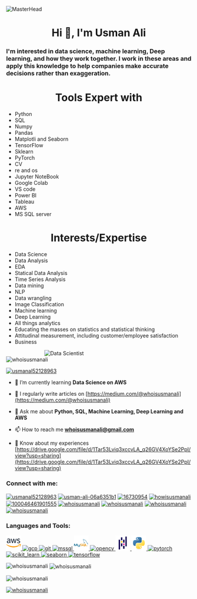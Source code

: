 ![MasterHead](https://github.com/whoisusmanali/whoisusmanali/blob/main/Google_Cloud_DataAnalytics-Bannergif.gif)

<h1 align="center">Hi 👋, I'm Usman Ali</h1>
<h3 align="left">I'm interested in data science, machine learning, Deep learning, and how they work together. I work in these areas and apply this knowledge to help companies make accurate decisions rather than exaggeration.</h3>

<h1 align="center">Tools Expert with</h1>

- Python
- SQL
- Numpy
- Pandas
- Matplotli and Seaborn
- TensorFlow
- Sklearn
- PyTorch
- CV
- re and os
- Jupyter NoteBook
- Google Colab
- VS code
- Power BI
- Tableau
- AWS
- MS SQL server

<h1 align="center">Interests/Expertise</h1>

- Data Science
- Data Analysis
- EDA
- Statical Data Analysis
- Time Series Analysis
- Data mining
- NLP
- Data wrangling
- Image Classification
- Machine learning
- Deep Learning
- All things analytics
- Educating the masses on statistics and statistical thinking
- Attitudinal measurement, including customer/employee satisfaction
- Business


<img align="right" alt="Data Scientist" width="400" src="https://indoanalytica.com/static/images/data-science-2.gif">

<p align="left"> <img src="https://komarev.com/ghpvc/?username=whoisusmanali&label=Profile%20views&color=0e75b6&style=flat" alt="whoisusmanali" /> </p>



<p align="left"> <a href="https://twitter.com/usmanal52128963" target="blank"><img src="https://img.shields.io/twitter/follow/usmanal52128963?logo=twitter&style=for-the-badge" alt="usmanal52128963" /></a> </p>

- 🌱 I’m currently learning **Data Science on AWS**

- 📝 I regularly write articles on [https://medium.com/@whoisusmanali](https://medium.com/@whoisusmanali)

- 💬 Ask me about **Python, SQL, Machine Learning, Deep Learning and AWS**

- 📫 How to reach me **whoisusmanali@gmail.com**

- 📄 Know about my experiences [https://drive.google.com/file/d/1Tar53Lviq3xccvLA_q26GV4XoYSe2PpI/view?usp=sharing](https://drive.google.com/file/d/1Tar53Lviq3xccvLA_q26GV4XoYSe2PpI/view?usp=sharing)

<h3 align="left">Connect with me:</h3>
<p align="left">
<a href="https://twitter.com/usmanal52128963" target="blank"><img align="center" src="https://raw.githubusercontent.com/rahuldkjain/github-profile-readme-generator/master/src/images/icons/Social/twitter.svg" alt="usmanal52128963" height="30" width="40" /></a>
<a href="https://linkedin.com/in/usman-ali-06a6351b1" target="blank"><img align="center" src="https://raw.githubusercontent.com/rahuldkjain/github-profile-readme-generator/master/src/images/icons/Social/linked-in-alt.svg" alt="usman-ali-06a6351b1" height="30" width="40" /></a>
<a href="https://stackoverflow.com/users/16730954" target="blank"><img align="center" src="https://raw.githubusercontent.com/rahuldkjain/github-profile-readme-generator/master/src/images/icons/Social/stack-overflow.svg" alt="16730954" height="30" width="40" /></a>
<a href="https://kaggle.com/howisusmanali" target="blank"><img align="center" src="https://raw.githubusercontent.com/rahuldkjain/github-profile-readme-generator/master/src/images/icons/Social/kaggle.svg" alt="howisusmanali" height="30" width="40" /></a>
<a href="https://fb.com/100046461901555" target="blank"><img align="center" src="https://raw.githubusercontent.com/rahuldkjain/github-profile-readme-generator/master/src/images/icons/Social/facebook.svg" alt="100046461901555" height="30" width="40" /></a>
<a href="https://instagram.com/whoisusmanali" target="blank"><img align="center" src="https://raw.githubusercontent.com/rahuldkjain/github-profile-readme-generator/master/src/images/icons/Social/instagram.svg" alt="whoisusmanali" height="30" width="40" /></a>
<a href="https://medium.com/whoisusmanali" target="blank"><img align="center" src="https://raw.githubusercontent.com/rahuldkjain/github-profile-readme-generator/master/src/images/icons/Social/medium.svg" alt="whoisusmanali" height="30" width="40" /></a>
<a href="https://www.youtube.com/c/whoisusmanali" target="blank"><img align="center" src="https://raw.githubusercontent.com/rahuldkjain/github-profile-readme-generator/master/src/images/icons/Social/youtube.svg" alt="whoisusmanali" height="30" width="40" /></a>
<a href="https://www.leetcode.com/whoisusmanali" target="blank"><img align="center" src="https://raw.githubusercontent.com/rahuldkjain/github-profile-readme-generator/master/src/images/icons/Social/leet-code.svg" alt="whoisusmanali" height="30" width="40" /></a>
</p>

<h3 align="left">Languages and Tools:</h3>
<p align="left"> <a href="https://aws.amazon.com" target="_blank" rel="noreferrer"> <img src="https://raw.githubusercontent.com/devicons/devicon/master/icons/amazonwebservices/amazonwebservices-original-wordmark.svg" alt="aws" width="40" height="40"/> </a> <a href="https://cloud.google.com" target="_blank" rel="noreferrer"> <img src="https://www.vectorlogo.zone/logos/google_cloud/google_cloud-icon.svg" alt="gcp" width="40" height="40"/> </a> <a href="https://git-scm.com/" target="_blank" rel="noreferrer"> <img src="https://www.vectorlogo.zone/logos/git-scm/git-scm-icon.svg" alt="git" width="40" height="40"/> </a> <a href="https://www.microsoft.com/en-us/sql-server" target="_blank" rel="noreferrer"> <img src="https://www.svgrepo.com/show/303229/microsoft-sql-server-logo.svg" alt="mssql" width="40" height="40"/> </a> <a href="https://www.mysql.com/" target="_blank" rel="noreferrer"> <img src="https://raw.githubusercontent.com/devicons/devicon/master/icons/mysql/mysql-original-wordmark.svg" alt="mysql" width="40" height="40"/> </a> <a href="https://opencv.org/" target="_blank" rel="noreferrer"> <img src="https://www.vectorlogo.zone/logos/opencv/opencv-icon.svg" alt="opencv" width="40" height="40"/> </a> <a href="https://pandas.pydata.org/" target="_blank" rel="noreferrer"> <img src="https://raw.githubusercontent.com/devicons/devicon/2ae2a900d2f041da66e950e4d48052658d850630/icons/pandas/pandas-original.svg" alt="pandas" width="40" height="40"/> </a> <a href="https://www.python.org" target="_blank" rel="noreferrer"> <img src="https://raw.githubusercontent.com/devicons/devicon/master/icons/python/python-original.svg" alt="python" width="40" height="40"/> </a> <a href="https://pytorch.org/" target="_blank" rel="noreferrer"> <img src="https://www.vectorlogo.zone/logos/pytorch/pytorch-icon.svg" alt="pytorch" width="40" height="40"/> </a> <a href="https://scikit-learn.org/" target="_blank" rel="noreferrer"> <img src="https://upload.wikimedia.org/wikipedia/commons/0/05/Scikit_learn_logo_small.svg" alt="scikit_learn" width="40" height="40"/> </a> <a href="https://seaborn.pydata.org/" target="_blank" rel="noreferrer"> <img src="https://seaborn.pydata.org/_images/logo-mark-lightbg.svg" alt="seaborn" width="40" height="40"/> </a> <a href="https://www.tensorflow.org" target="_blank" rel="noreferrer"> <img src="https://www.vectorlogo.zone/logos/tensorflow/tensorflow-icon.svg" alt="tensorflow" width="40" height="40"/> </a> </p>

<p><img align="left" src="https://github-readme-stats.vercel.app/api/top-langs?username=whoisusmanali&show_icons=true&locale=en&layout=compact" alt="whoisusmanali" /></p>

<p>&nbsp;<img align="center" src="https://github-readme-stats.vercel.app/api?username=whoisusmanali&show_icons=true&locale=en" alt="whoisusmanali" /></p>

<p><img align="center" src="https://github-readme-streak-stats.herokuapp.com/?user=whoisusmanali&" alt="whoisusmanali" /></p>

<p align="left"> <a href="https://github.com/ryo-ma/github-profile-trophy"><img src="https://github-profile-trophy.vercel.app/?username=whoisusmanali" alt="whoisusmanali" /></a> </p>
